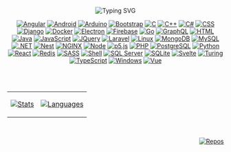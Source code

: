 <div align="center">
  
  ![Typing SVG](https://readme-typing-svg.herokuapp.com?font=Monospace&size=36&duration=3000&pause=3000&color=00FF00&center=true&vCenter=true&random=false&width=600&height=150&lines=Zakary+Timson;DevOps+%26+Software+Engineer;https%3A%2F%2Fzakscode.com)

  <div>
    
[![Angular](https://img.shields.io/badge/Angular-DD0031?style=for-the-badge&logo=angular)](https://angular.io/)
[![Android](https://img.shields.io/badge/android-34A853?style=for-the-badge&logo=android&logoColor=ffffff)](https://www.android.com/)
[![Arduino](https://img.shields.io/badge/Arduino-00878F?style=for-the-badge&logo=arduino&logoColor=white)](https://www.arduino.cc/)
[![Bootstrap](https://img.shields.io/badge/Bootstrap-563D7C?style=for-the-badge&logo=bootstrap&logoColor=white)](https://getbootstrap.com)
[![C](https://img.shields.io/badge/C-A8B9CC?style=for-the-badge&logo=c&logoColor=ffffff)](https://en.cppreference.com/w/c/language)
[![C++](https://img.shields.io/badge/C%2B%2B-00599C?style=for-the-badge&logo=cplusplus)](https://cplusplus.com/)
[![C#](https://img.shields.io/badge/C%23-239120?style=for-the-badge&logo=csharp)](https://dotnet.microsoft.com/)
[![CSS](https://img.shields.io/badge/CSS-1572B6?style=for-the-badge&logo=css3)](https://www.w3.org/Style/CSS/Overview.en.html)
[![Django](https://img.shields.io/badge/django-0C4B33?style=for-the-badge&logo=django)](https://www.djangoproject.com/)
[![Docker](https://img.shields.io/badge/Docker-384d54?style=for-the-badge&logo=docker)](https://docker.com/)
[![Electron](https://img.shields.io/badge/Electron-47848F?style=for-the-badge&logo=electron&logoColor=white)](https://www.electronjs.org/)
[![Firebase](https://img.shields.io/badge/Firebase-FFFFFF?style=for-the-badge&logo=firebase)](https://firebase.google.com/)
[![Go](https://img.shields.io/badge/Go-00ADD8?style=for-the-badge&logo=go&logoColor=ffffff)](https://go.dev/)
[![GraphQL](https://img.shields.io/badge/GraphQL-E10098?style=for-the-badge&logo=graphql)](https://graphql.org/)
[![HTML](https://img.shields.io/badge/HTML-FFFFFF?style=for-the-badge&logo=html5)](https://developer.mozilla.org/en-US/docs/Glossary/HTML)
[![Java](https://img.shields.io/badge/Java-5382A1?style=for-the-badge&logo=coffeescript&logoColor=F8981D)](https://java.com/)
[![JavaScript](https://img.shields.io/badge/JavaScript-000000?style=for-the-badge&logo=javascript)](https://javascript.com/)
[![JQuery](https://img.shields.io/badge/jQuery-0769AD?style=for-the-badge&logo=jquery)](https://jquery.com )
[![Laravel](https://img.shields.io/badge/Laravel-6C6C6C?style=for-the-badge&logo=laravel)](https://laravel.com)
[![Linux](https://img.shields.io/badge/Linux-eeeeee?style=for-the-badge&logo=linux&logoColor=000000)](https://www.linux.org/)
[![MongoDB](https://img.shields.io/badge/mongodb-000000?style=for-the-badge&logo=mongodb)](https://www.mongodb.com/)
[![MySQL](https://img.shields.io/badge/MySQL-4479A1?style=for-the-badge&logo=mysql&logoColor=ffffff)](https://www.mysql.com/)
[![.NET](https://img.shields.io/badge/.NET-512BD4?style=for-the-badge&logo=dotnet)](https://dotnet.microsoft.com/)
[![Nest](https://img.shields.io/badge/nestjs-E0234E?style=for-the-badge&logo=nestjs)](https://nestjs.com/)
[![NGINX](https://img.shields.io/badge/NGINX-009639?style=for-the-badge&logo=nginx)](https://www.nginx.com/)
[![Node](https://img.shields.io/badge/Node.js-000000?style=for-the-badge&logo=nodedotjs)](https://nodejs.org/)
[![p5.js](https://img.shields.io/badge/p5.js-ed225d?style=for-the-badge&logo=p5dotjs&logoColor=white)](https://p5js.org/)
[![PHP](https://img.shields.io/badge/PHP-474A8A?style=for-the-badge&logo=php&logoColor=white)](https://www.php.net/)
[![PostgreSQL](https://img.shields.io/badge/PostgreSQl-212121?style=for-the-badge&logo=postgresql)](https://www.postgresql.org/)
[![Python](https://img.shields.io/badge/Python-FFD43B?style=for-the-badge&logo=python)](https://www.python.org/)
[![React](https://img.shields.io/badge/React-20232A?style=for-the-badge&logo=react)](https://reactjs.org/)
[![Redis](https://img.shields.io/badge/Redis-ffffff?style=for-the-badge&logo=redis)](https://redis.com/)
[![SASS](https://img.shields.io/badge/SASS-CC6699?style=for-the-badge&logo=sass&logoColor=ffffff)](https://sass-lang.com/)
[![Shell](https://img.shields.io/badge/Shell-000000?style=for-the-badge&logo=windowsterminal&logoColor=00ff00)](https://en.wikipedia.org/wiki/Shell_script)
[![SQL Server](https://img.shields.io/badge/SQL%20Server-CC2927?style=for-the-badge&logo=microsoftsqlserver)](https://www.microsoft.com/en-ca/sql-server)
[![SQLite](https://img.shields.io/badge/SQLITE-003B57?style=for-the-badge&logo=sqlite)](https://www.sqlite.org/index.html)
[![Svelte](https://img.shields.io/badge/Svelte-4A4A55?style=for-the-badge&logo=svelte)](https://svelte.dev/)
[![Turing](https://img.shields.io/badge/Turing-999997?style=for-the-badge&logoColor=b54a1c&logo=thingiverse)](http://compsci.ca/holtsoft/)
[![TypeScript](https://img.shields.io/badge/TypeScript-3178C6?style=for-the-badge&logo=typescript&logoColor=white)](https://typescriptlang.org/)
[![Windows](https://img.shields.io/badge/Windows-0078D4?style=for-the-badge&logo=windows)](https://microsoft.com/windows)
[![Vue](https://img.shields.io/badge/Vue.js-35495E?style=for-the-badge&logo=vuedotjs)](https://vuejs.org/)

  </div>
  <br><br>

  <div>

  <table border="0">
 <tr>
  <td>
      
[![Stats](https://denvercoder1-github-readme-stats.vercel.app/api?username=ztimson&show_icons=true&count_private=true&theme=react&border_color=7F3FBF&bg_color=0D1117&title_color=F85D7F&icon_color=F8D866)](https://github.com/ztimson)
  
  </td>
  <td>
    
[![Languages](https://denvercoder1-github-readme-stats.vercel.app/api/top-langs/?username=ztimson&langs_count=8&layout=compact&theme=react&border_color=7F3FBF&bg_color=0D1117&title_color=F85D7F&icon_color=F8D866)](https://github.com/ztimson)
  
  </td>
 </tr>
</table>
  </div>
</div>
<br>
<div align="right">

[![Repos](https://img.shields.io/badge/Repos-2962FF?style=for-the-badge&logo=koding&logoColor=white)](https://github.com/ztimson?tab=repositories)
  
</div>
